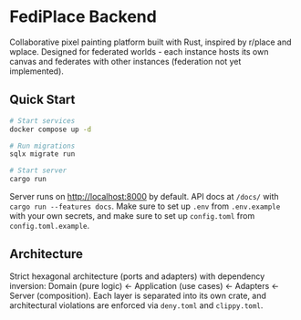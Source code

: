 # FediPlace Backend

Collaborative pixel painting platform built with Rust, inspired by r/place and wplace. Designed for federated worlds - each instance hosts its own canvas and federates with other instances (federation not yet implemented).

## Quick Start

```bash
# Start services
docker compose up -d

# Run migrations
sqlx migrate run

# Start server
cargo run
```

Server runs on <http://localhost:8000> by default. API docs at `/docs/` with `cargo run --features docs`.
Make sure to set up `.env` from `.env.example` with your own secrets, and make sure to set up `config.toml` from `config.toml.example`.

## Architecture

Strict hexagonal architecture (ports and adapters) with dependency inversion: Domain (pure logic) ← Application (use cases) ← Adapters ← Server (composition).
Each layer is separated into its own crate, and architectural violations are enforced via `deny.toml` and `clippy.toml`.
